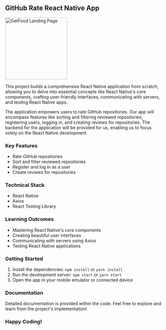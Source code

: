 ## GitHub Rate React Native App

<img src="hero.png" alt="GetFood Landing Page" title="GetFood Landing Page" width="200" />

This project builds a comprehensive React Native application from scratch, allowing you to delve into essential concepts like React Native's core components, crafting user-friendly interfaces, communicating with servers, and testing React Native apps.

The application empowers users to rate GitHub repositories. Our app will encompass features like sorting and filtering reviewed repositories, registering users, logging in, and creating reviews for repositories. The backend for the application will be provided for us, enabling us to focus solely on the React Native development.

### Key Features

- Rate GitHub repositories
- Sort and filter reviewed repositories
- Register and log in as a user
- Create reviews for repositories

### Technical Stack

- React Native
- Axios
- React Testing Library

### Learning Outcomes

- Mastering React Native's core components
- Creating beautiful user interfaces
- Communicating with servers using Axios
- Testing React Native applications

### Getting Started

1. Install the dependencies: `npm install` or `yarn install`
2. Run the development server: `npm start` or `yarn start`
3. Open the app in your mobile emulator or connected device

### Documentation

Detailed documentation is provided within the code. Feel free to explore and learn from the project's implementation!

### Happy Coding!
